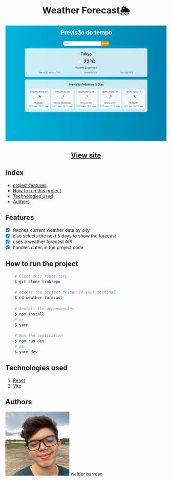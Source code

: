 <h1 align="center">Weather Forecast🌦️</h1>
<img src="./capa.png"/>
<h2 align="center"><a href="https://weatherprev.netlify.app/">View site</a></h2>

## Index

- <a href="#funcionalidades-do-projeto">project features</a>
- <a href="#como-rodar">How to run this project</a>
- <a href="#tecnologias-ultilizadas">Technologies used</a>
- <a href="#pessoas-autoras">Authors</a>

<h2 id="funcionalidades-do-projeto">Features</h2>

 - [x] fetches current weather data by city
 - [x] also selects the next 5 days to show the forecast
 - [x] uses a weather forecast API
 - [x] handles dates in the project code <br>
 
<h2 id="como-rodar">How to run the project</h2>

``` bash
    # Clone this repository
    $ git clone linkrepo

    # Access the project folder in your terminal
    $ cd weather-forecast

    # Install the dependencies
    $ npm install
    # or
    $ yarn

    # Run the application
    $ npm run dev
    # or
    $ yarn dev
```

<h2 id="tecnologias-ultilizadas">Technologies used</h2>

1. [React](https://react.dev/)
2. [Vite](https://vitejs.dev/)
<h2 id="pessoas-autoras">Authors</h2> <img alt="my profile picture" src="./perfil-quadrado.JPG" width="200"/> welder barroso

